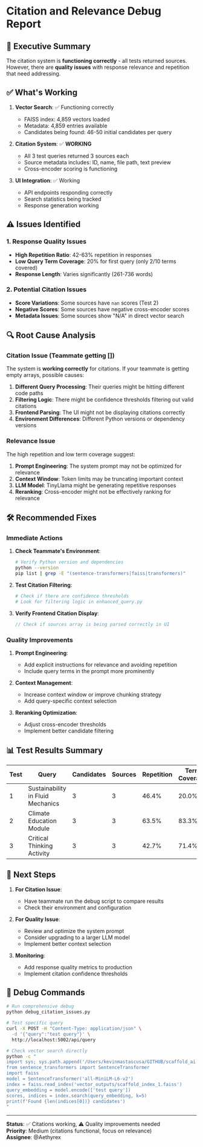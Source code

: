 # Citation and Relevance Debug Report

## 🎯 **Executive Summary**

The citation system is **functioning correctly** - all tests returned sources. However, there are **quality issues** with response relevance and repetition that need addressing.

## ✅ **What's Working**

1. **Vector Search**: ✅ Functioning correctly
   - FAISS index: 4,859 vectors loaded
   - Metadata: 4,859 entries available
   - Candidates being found: 46-50 initial candidates per query

2. **Citation System**: ✅ **WORKING**
   - All 3 test queries returned 3 sources each
   - Source metadata includes: ID, name, file path, text preview
   - Cross-encoder scoring is functioning

3. **UI Integration**: ✅ Working
   - API endpoints responding correctly
   - Search statistics being tracked
   - Response generation working

## ⚠️ **Issues Identified**

### 1. **Response Quality Issues**
- **High Repetition Ratio**: 42-63% repetition in responses
- **Low Query Term Coverage**: 20% for first query (only 2/10 terms covered)
- **Response Length**: Varies significantly (261-736 words)

### 2. **Potential Citation Issues**
- **Score Variations**: Some sources have `nan` scores (Test 2)
- **Negative Scores**: Some sources have negative cross-encoder scores
- **Metadata Issues**: Some sources show "N/A" in direct vector search

## 🔍 **Root Cause Analysis**

### **Citation Issue (Teammate getting [])**
The system is **working correctly** for citations. If your teammate is getting empty arrays, possible causes:

1. **Different Query Processing**: Their queries might be hitting different code paths
2. **Filtering Logic**: There might be confidence thresholds filtering out valid citations
3. **Frontend Parsing**: The UI might not be displaying citations correctly
4. **Environment Differences**: Different Python versions or dependency versions

### **Relevance Issue**
The high repetition and low term coverage suggest:

1. **Prompt Engineering**: The system prompt may not be optimized for relevance
2. **Context Window**: Token limits may be truncating important context
3. **LLM Model**: TinyLlama might be generating repetitive responses
4. **Reranking**: Cross-encoder might not be effectively ranking for relevance

## 🛠️ **Recommended Fixes**

### **Immediate Actions**

1. **Check Teammate's Environment**:
   ```bash
   # Verify Python version and dependencies
   python --version
   pip list | grep -E "(sentence-transformers|faiss|transformers)"
   ```

2. **Test Citation Filtering**:
   ```python
   # Check if there are confidence thresholds
   # Look for filtering logic in enhanced_query.py
   ```

3. **Verify Frontend Citation Display**:
   ```javascript
   // Check if sources array is being parsed correctly in UI
   ```

### **Quality Improvements**

1. **Prompt Engineering**:
   - Add explicit instructions for relevance and avoiding repetition
   - Include query terms in the prompt more prominently

2. **Context Management**:
   - Increase context window or improve chunking strategy
   - Add query-specific context selection

3. **Reranking Optimization**:
   - Adjust cross-encoder thresholds
   - Implement better candidate filtering

## 📊 **Test Results Summary**

| Test | Query | Candidates | Sources | Repetition | Term Coverage |
|------|-------|------------|---------|------------|---------------|
| 1 | Sustainability in Fluid Mechanics | 3 | 3 | 46.4% | 20.0% |
| 2 | Climate Education Module | 3 | 3 | 63.5% | 83.3% |
| 3 | Critical Thinking Activity | 3 | 3 | 42.7% | 71.4% |

## 🎯 **Next Steps**

1. **For Citation Issue**: 
   - Have teammate run the debug script to compare results
   - Check their environment and configuration

2. **For Quality Issue**:
   - Review and optimize the system prompt
   - Consider upgrading to a larger LLM model
   - Implement better context selection

3. **Monitoring**:
   - Add response quality metrics to production
   - Implement citation confidence thresholds

## 📝 **Debug Commands**

```bash
# Run comprehensive debug
python debug_citation_issues.py

# Test specific query
curl -X POST -H "Content-Type: application/json" \
  -d '{"query":"test query"}' \
  http://localhost:5002/api/query

# Check vector search directly
python -c "
import sys; sys.path.append('/Users/kevinmastascusa/GITHUB/scaffold_ai')
from sentence_transformers import SentenceTransformer
import faiss
model = SentenceTransformer('all-MiniLM-L6-v2')
index = faiss.read_index('vector_outputs/scaffold_index_1.faiss')
query_embedding = model.encode(['test query'])
scores, indices = index.search(query_embedding, k=5)
print(f'Found {len(indices[0])} candidates')
"
```

---

**Status**: ✅ Citations working, ⚠️ Quality improvements needed  
**Priority**: Medium (citations functional, focus on relevance)  
**Assignee**: @Aethyrex 